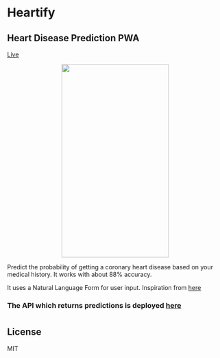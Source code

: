 # Heartify
## Heart Disease Prediction PWA

[Live](https://heartify.netlify.com)

<center>
	<img src="demo.gif" height="450" width="250">
</center>

Predict the probability of getting a coronary heart disease based on your medical history.
It works with about 88% accuracy.

It uses a Natural Language Form for user input. Inspiration from [here](https://tympanus.net/codrops/)


### The API which returns predictions is deployed [here](https://heartapi.herokuapp.com)
#
## License
MIT
